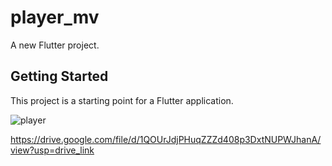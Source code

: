 # player_mv

A new Flutter project.

## Getting Started

This project is a starting point for a Flutter application.

![player](https://github.com/poojaranpariya29/player_mv/assets/148708401/017eff30-1982-4845-8c7c-206db6fbd5fe)

https://drive.google.com/file/d/1QOUrJdjPHuqZZZd408p3DxtNUPWJhanA/view?usp=drive_link

